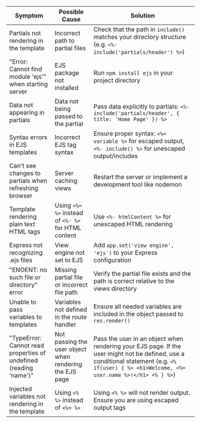| Symptom | Possible Cause | Solution |
| ------- | -------------- | -------- |
| Partials not rendering in the template | Incorrect path to partial files | Check that the path in `include()` matches your directory structure (e.g. `<%- include('partials/header') %>`) |
| "Error: Cannot find module 'ejs'" when starting server | EJS package not installed | Run `npm install ejs` in your project directory |
| Data not appearing in partials | Data not being passed to the partial | Pass data explicitly to partials: `<%- include('partials/header', { title: 'Home Page' }) %>` |
| Syntax errors in EJS templates | Incorrect EJS tag syntax | Ensure proper syntax: `<%= variable %>` for escaped output, `<%- include() %>` for unescaped output/includes |
| Can't see changes to partials when refreshing browser | Server caching views | Restart the server or implement a development tool like nodemon |
| Template rendering plain text HTML tags | Using `<%= %>` instead of `<%- %>` for HTML content | Use `<%- htmlContent %>` for unescaped HTML rendering |
| Express not recognizing .ejs files | View engine not set to EJS | Add `app.set('view engine', 'ejs')` to your Express configuration |
| "ENOENT: no such file or directory" error | Missing partial file or incorrect file path | Verify the partial file exists and the path is correct relative to the views directory |
| Unable to pass variables to templates | Variables not defined in the route handler | Ensure all needed variables are included in the object passed to `res.render()` |
| "TypeError: Cannot read properties of undefined (reading 'name')" | Not passing the user object when rendering the EJS page | Pass the user in an object when rendering your EJS page. If the user might not be defined, use a conditional statement (e.g. `<% if(user) { %> <h1>Welcome, <%= user.name %>!</h1> <% } %>`) |
| Injected variables not rendering in the template | Using `<% %>` instead of `<%= %>` | Using `<% %>` will not render output. Ensure you are using escaped output tags |